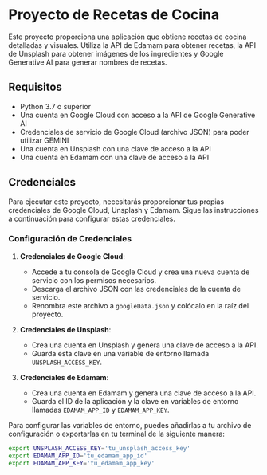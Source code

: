 # Proyecto de Recetas de Cocina

Este proyecto proporciona una aplicación que obtiene recetas de cocina detalladas y visuales. Utiliza la API de Edamam para obtener recetas, la API de Unsplash para obtener imágenes de los ingredientes y Google Generative AI para generar nombres de recetas.

## Requisitos

- Python 3.7 o superior
- Una cuenta en Google Cloud con acceso a la API de Google Generative AI
- Credenciales de servicio de Google Cloud (archivo JSON) para poder utilizar GEMINI
- Una cuenta en Unsplash con una clave de acceso a la API
- Una cuenta en Edamam con una clave de acceso a la API

## Credenciales

Para ejecutar este proyecto, necesitarás proporcionar tus propias credenciales de Google Cloud, Unsplash y Edamam. Sigue las instrucciones a continuación para configurar estas credenciales.

### Configuración de Credenciales

1. **Credenciales de Google Cloud**:
   - Accede a tu consola de Google Cloud y crea una nueva cuenta de servicio con los permisos necesarios.
   - Descarga el archivo JSON con las credenciales de la cuenta de servicio.
   - Renombra este archivo a `googleData.json` y colócalo en la raíz del proyecto.

2. **Credenciales de Unsplash**:
   - Crea una cuenta en Unsplash y genera una clave de acceso a la API.
   - Guarda esta clave en una variable de entorno llamada `UNSPLASH_ACCESS_KEY`.

3. **Credenciales de Edamam**:
   - Crea una cuenta en Edamam y genera una clave de acceso a la API.
   - Guarda el ID de la aplicación y la clave en variables de entorno llamadas `EDAMAM_APP_ID` y `EDAMAM_APP_KEY`.

Para configurar las variables de entorno, puedes añadirlas a tu archivo de configuración o exportarlas en tu terminal de la siguiente manera:

```bash
export UNSPLASH_ACCESS_KEY='tu_unsplash_access_key'
export EDAMAM_APP_ID='tu_edamam_app_id'
export EDAMAM_APP_KEY='tu_edamam_app_key'
